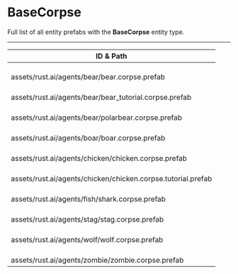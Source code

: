 # BaseCorpse
Full list of all <Badge type="warning" text="10"/> entity prefabs with the **BaseCorpse** entity type.

---
| ID & Path |
| --- |
| <a href="#4102891990"><Badge id="4102891990" type="tip" text="#"/></a> <Badge type="tip" text="4102891990"/> <br> assets/rust.ai/agents/bear/bear.corpse.prefab |
| <a href="#3849045871"><Badge id="3849045871" type="tip" text="#"/></a> <Badge type="tip" text="3849045871"/> <br> assets/rust.ai/agents/bear/bear_tutorial.corpse.prefab |
| <a href="#2275652760"><Badge id="2275652760" type="tip" text="#"/></a> <Badge type="tip" text="2275652760"/> <br> assets/rust.ai/agents/bear/polarbear.corpse.prefab |
| <a href="#3307373733"><Badge id="3307373733" type="tip" text="#"/></a> <Badge type="tip" text="3307373733"/> <br> assets/rust.ai/agents/boar/boar.corpse.prefab |
| <a href="#345706504"><Badge id="345706504" type="tip" text="#"/></a> <Badge type="tip" text="345706504"/> <br> assets/rust.ai/agents/chicken/chicken.corpse.prefab |
| <a href="#1502667878"><Badge id="1502667878" type="tip" text="#"/></a> <Badge type="tip" text="1502667878"/> <br> assets/rust.ai/agents/chicken/chicken.corpse.tutorial.prefab |
| <a href="#3051190050"><Badge id="3051190050" type="tip" text="#"/></a> <Badge type="tip" text="3051190050"/> <br> assets/rust.ai/agents/fish/shark.corpse.prefab |
| <a href="#784238137"><Badge id="784238137" type="tip" text="#"/></a> <Badge type="tip" text="784238137"/> <br> assets/rust.ai/agents/stag/stag.corpse.prefab |
| <a href="#4107384580"><Badge id="4107384580" type="tip" text="#"/></a> <Badge type="tip" text="4107384580"/> <br> assets/rust.ai/agents/wolf/wolf.corpse.prefab |
| <a href="#81333250"><Badge id="81333250" type="tip" text="#"/></a> <Badge type="tip" text="81333250"/> <br> assets/rust.ai/agents/zombie/zombie.corpse.prefab |
